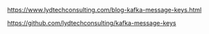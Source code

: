 

https://www.lydtechconsulting.com/blog-kafka-message-keys.html

https://github.com/lydtechconsulting/kafka-message-keys